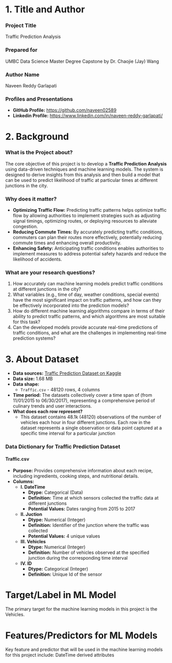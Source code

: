 # 1. Title and Author

### Project Title
Traffic Prediction Analysis

### Prepared for
UMBC Data Science Master Degree Capstone by Dr. Chaojie (Jay) Wang

### Author Name
Naveen Reddy Garlapati

### Profiles and Presentations
- **GitHub Profile:** https://github.com/naveen02589
- **Linkedin Profile:** https://www.linkedin.com/in/naveen-reddy-garlapati/

# 2. Background

### What is the Project about?

The core objective of this project is to develop a **Traffic Prediction Analysis** using data-driven techniques and machine learning models. The system is designed to derive insights from this analysis and then build a model that can be used to predict likelihood of traffic at particular times at different junctions in the city.

### Why does it matter?

- **Optimizing Traffic Flow:** Predicting traffic patterns helps optimize traffic flow by allowing authorities to implement strategies such as adjusting signal timings, optimizing routes, or deploying resources to alleviate congestion.
- **Reducing Commute Times:** By accurately predicting traffic conditions, commuters can plan their routes more effectively, potentially reducing commute times and enhancing overall productivity.
- **Enhancing Safety:** Anticipating traffic conditions enables authorities to implement measures to address potential safety hazards and reduce the likelihood of accidents.

### What are your research questions?

1. How accurately can machine learning models predict traffic conditions at different junctions in the city?
2. What variables (e.g., time of day, weather conditions, special events) have the most significant impact on traffic patterns, and how can they be effectively incorporated into the prediction models?
3.  How do different machine learning algorithms compare in terms of their ability to predict traffic patterns, and which algorithms are most suitable for this task?
4. Can the developed models provide accurate real-time predictions of traffic conditions, and what are the challenges in implementing real-time prediction systems?



# 3. About Dataset

- **Data sources:** [Traffic Prediction Dataset on Kaggle](https://www.kaggle.com/datasets/fedesoriano/traffic-prediction-dataset)
- **Data size:** 1.68 MB
- **Data shape:** 
  - `Traffic.csv` - 48120 rows, 4 columns
- **Time period:** The datasets collectively cover a time span of (from 11/01/2015 to 06/30/2017), representing a comprehensive period of culinary trends and user interactions.
- **What does each row represent?**
  - This dataset contains 48.1k (48120) observations of the number of vehicles each hour in four different junctions. Each row in the dataset represents a single observation or data point captured at a specific time interval  for a particular junction

### Data Dictionary for Traffic Prediction Dataset

#### Traffic.csv
- **Purpose:** Provides comprehensive information about each recipe, including ingredients, cooking steps, and nutritional details.
- **Columns:**
  - **I. DateTime**
    - **Dtype:** Categorical (Data)
    - **Definition:** Time at which sensors collected the traffic data at different junctions
    - **Potential Values:** Dates ranging from 2015 to 2017
  - **II. Juction**
    - **Dtype:** Numerical (Integer)
    - **Definition:** Identifier of the junction where the traffic was collected
    - **Potential Values:** 4 unique values
  - **III. Vehicles**
    - **Dtype:** Numerical (Integer)
    - **Definition:** Number of vehicles observed at the specified junction during the corresponding time interval 
  - **IV.  ID**
    - **Dtype:** Categorical (Integer)
    - **Definition:** Unique Id of the sensor
  
# Target/Label in ML Model
The primary target for the machine learning models in this project is the Vehicles. 

# Features/Predictors for ML Models
Key feature and predictor that will be used in the machine learning models for this project include: DateTime derived attributes
